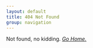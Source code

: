 ```yaml
---
layout: default
title: 404 Not Found
group: navigation
---
```


Not found, no kidding. [*Go Home.*](http://tim.everyday-cn.com)
